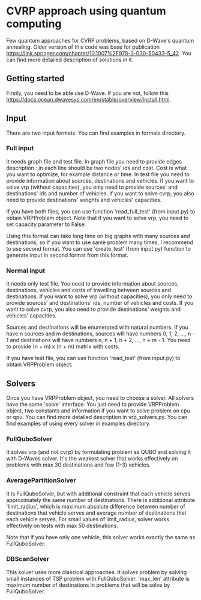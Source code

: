 # CVRP approach using quantum computing

Few quantum approaches for CVRP problems, based on D-Wave's quantum annealing. Older version of this code was base for publication https://link.springer.com/chapter/10.1007%2F978-3-030-50433-5_42. You can find more detailed description of solutions in it.

## Getting started

Firstly, you need to be able use D-Wave. If you are not, follow this https://docs.ocean.dwavesys.com/en/stable/overview/install.html.

## Input

There are two input formats. You can find examples in formats directory.

### Full input

It needs graph file and test file. In graph file you need to provide edges description : in each line should be two nodes' ids and cost. Cost is what you want to optimize, for example distance or time. In test file you need to provide information about sources, destinations and vehicles. If you want to solve vrp (without capacities), you only need to provide sources' and destinations' ids and number of vehicles. If you want to solve cvrp, you also need to provide destinations' weights and vehicles' capacities. 

If you have both files, you can use function 'read_full_test' (from input.py) to obtain VRPProblem object. Note that if you want to solve vrp, you need to set capacity parameter to False.

Using this format can take long time on big graphs with many sources and destinations, so if you want to use same problem many times, I recommend to use second format. You can use 'create_test' (from input.py) function to generate input in second format from this format.

### Normal input

It needs only test file. You need to provide information about sources, destinations, vehicles and costs of travelling between sources and destinations. If you want to solve vrp (without capacities), you only need to provide sources' and destinations' ids, number of vehicles and costs. If you want to solve cvrp, you also need to provide destinations' weights and vehicles' capacities.

Sources and destinations will be enumerated with natural numbers. If you have n sources and m destinations, sources will have numbers 0, 1, 2, ..., n - 1 and destinations will have numbers n, n + 1, n + 2, ..., n + m - 1. You need to provide (n + m) x (n + m) matrix with costs.   

If you have test file, you can use function 'read_test' (from input.py) to obtain VRPProblem object.

## Solvers

Once you have VRPProblem object, you need to choose a solver. All solvers have the same 'solve' interface. You just need to provide VRPProblem object, two constants and information if you want to solve problem on cpu or qpu. You can find more detailed description in vrp_solvers.py. You can find examples of using every solver in examples directory.

### FullQuboSolver

It solves vrp (and not cvrp) by formulating problem as QUBO and solving it with D-Waves solver. It's the weakest solver that works effectively on problems with max 30 destinations and few (1-3) vehicles. 

### AveragePartitionSolver

It is FullQuboSolver, but with additional constraint that each vehicle serves approximately the same number of destinations. There is additional attribute 'limit_radius', which is maximum absolute difference between number of destinations that vehicle serves and average number of destinations that each vehicle serves. For small values of limit_radius, solver works effectively on tests with max 50 destinations.

Note that if you have only one vehicle, this solver works exactly the same as FullQuboSolver.

### DBScanSolver

This solver uses more classical approaches. It solves problem by solving small instances of TSP problem with FullQuboSolver. 'max_len' attribute is maximum number of destinations in problems that will be solve by FullQuboSolver.
